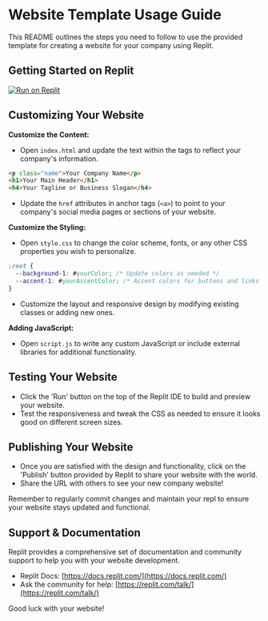 # Website Template Usage Guide

This README outlines the steps you need to follow to use the provided template for creating a website for your company using Replit.

## Getting Started on Replit

[![Run on Replit](https://replit.com/badge/github/ornellaatreplit/company-website-demo)](https://replit.com/new/github/ornellaatreplit/company-website-demo)

## Customizing Your Website

**Customize the Content:**
- Open `index.html` and update the text within the tags to reflect your company's information.
  
```html
<p class="name">Your Company Name</p>
<h1>Your Main Header</h1>
<h4>Your Tagline or Business Slogan</h4>
```
- Update the `href` attributes in anchor tags (`<a>`) to point to your company's social media pages or sections of your website.

**Customize the Styling:**
- Open `style.css` to change the color scheme, fonts, or any other CSS properties you wish to personalize.
  
```css
:root {
  --background-1: #yourColor; /* Update colors as needed */
  --accent-1: #yourAccentColor; /* Accent colors for buttons and links */
}
```
- Customize the layout and responsive design by modifying existing classes or adding new ones.

**Adding JavaScript:**
- Open `script.js` to write any custom JavaScript or include external libraries for additional functionality.

## Testing Your Website
- Click the 'Run' button on the top of the Replit IDE to build and preview your website.
- Test the responsiveness and tweak the CSS as needed to ensure it looks good on different screen sizes.

## Publishing Your Website
- Once you are satisfied with the design and functionality, click on the 'Publish' button provided by Replit to share your website with the world.
- Share the URL with others to see your new company website!

Remember to regularly commit changes and maintain your repl to ensure your website stays updated and functional.

## Support & Documentation

Replit provides a comprehensive set of documentation and community support to help you with your website development.

- Replit Docs: [https://docs.replit.com/](https://docs.replit.com/)
- Ask the community for help: [https://replit.com/talk/](https://replit.com/talk/)

Good luck with your website!
